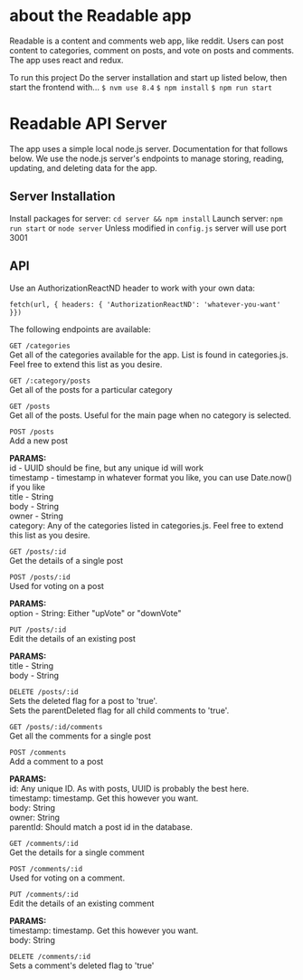 # about the Readable app
Readable is a content and comments web app, like reddit.  Users can post content to categories, comment on posts, and vote on posts and comments.  The app uses react and redux.

To run this project
Do the server installation and start up listed below, then start the frontend with...
`$ nvm use 8.4`
`$ npm install`
`$ npm run start`

# Readable API Server
The app uses a simple local node.js server.  Documentation for that follows below.  We use the node.js server's endpoints to manage storing, reading, updating, and deleting data for the app.

## Server Installation
Install packages for server: `cd server && npm install`
Launch server: `npm run start` or `node server`
Unless modified in `config.js` server will use port 3001


## API
Use an AuthorizationReactND header to work with your own data:

`fetch(url, { headers: { 'AuthorizationReactND': 'whatever-you-want' }})`

The following endpoints are available:  

`GET /categories`  
    Get all of the categories available for the app. List is found in categories.js.
    Feel free to extend this list as you desire.    

`GET /:category/posts`  
    Get all of the posts for a particular category   

`GET /posts`  
    Get all of the posts. Useful for the main page when no category is selected.  

`POST /posts`  
    Add a new post  
  
  **PARAMS:**   
    id - UUID should be fine, but any unique id will work  
    timestamp - timestamp in whatever format you like, you can use Date.now() if you like  
    title - String  
    body - String  
    owner - String  
    category: Any of the categories listed in categories.js. Feel free to extend this list as you desire.  

`GET /posts/:id`  
    Get the details of a single post  

`POST /posts/:id`  
    Used for voting on a post  

  **PARAMS:**  
    option - String: Either "upVote" or "downVote"  
    
`PUT /posts/:id`  
    Edit the details of an existing post  

  **PARAMS:**  
    title - String  
    body - String  

`DELETE /posts/:id`  
    Sets the deleted flag for a post to 'true'.   
    Sets the parentDeleted flag for all child comments to 'true'.  
  
`GET /posts/:id/comments`  
    Get all the comments for a single post  

`POST /comments`  
    Add a comment to a post  

  **PARAMS:**  
    id: Any unique ID. As with posts, UUID is probably the best here.  
    timestamp: timestamp. Get this however you want.  
    body: String  
    owner: String  
    parentId: Should match a post id in the database.  

`GET /comments/:id`  
    Get the details for a single comment  

`POST /comments/:id`  
    Used for voting on a comment.  

`PUT /comments/:id`  
    Edit the details of an existing comment  
  
  **PARAMS:**  
    timestamp: timestamp. Get this however you want.  
    body: String  

`DELETE /comments/:id`  
    Sets a comment's deleted flag to 'true'  
